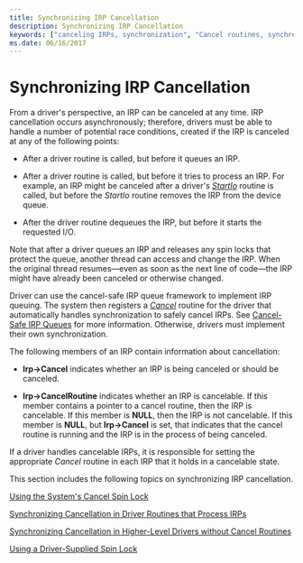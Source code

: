 ```yaml
---
title: Synchronizing IRP Cancellation
description: Synchronizing IRP Cancellation
keywords: ["canceling IRPs, synchronization", "Cancel routines, synchronization", "synchronization WDK IRPs", "cancelable IRPs WDK kernel"]
ms.date: 06/16/2017
---
```


# Synchronizing IRP Cancellation





From a driver's perspective, an IRP can be canceled at any time. IRP cancellation occurs asynchronously; therefore, drivers must be able to handle a number of potential race conditions, created if the IRP is canceled at any of the following points:

-   After a driver routine is called, but before it queues an IRP.

-   After a driver routine is called, but before it tries to process an IRP. For example, an IRP might be canceled after a driver's [*StartIo*](/windows-hardware/drivers/ddi/wdm/nc-wdm-driver_startio) routine is called, but before the *StartIo* routine removes the IRP from the device queue.

-   After the driver routine dequeues the IRP, but before it starts the requested I/O.

Note that after a driver queues an IRP and releases any spin locks that protect the queue, another thread can access and change the IRP. When the original thread resumes—even as soon as the next line of code—the IRP might have already been canceled or otherwise changed.

Driver can use the cancel-safe IRP queue framework to implement IRP queuing. The system then registers a [*Cancel*](/windows-hardware/drivers/ddi/wdm/nc-wdm-driver_cancel) routine for the driver that automatically handles synchronization to safely cancel IRPs. See [Cancel-Safe IRP Queues](cancel-safe-irp-queues.md) for more information. Otherwise, drivers must implement their own synchronization.

The following members of an IRP contain information about cancellation:

-   **Irp-&gt;Cancel** indicates whether an IRP is being canceled or should be canceled.

-   **Irp-&gt;CancelRoutine** indicates whether an IRP is cancelable. If this member contains a pointer to a cancel routine, then the IRP is cancelable. If this member is **NULL**, then the IRP is not cancelable. If this member is **NULL**, but **Irp-&gt;Cancel** is set, that indicates that the cancel routine is running and the IRP is in the process of being canceled.

If a driver handles cancelable IRPs, it is responsible for setting the appropriate *Cancel* routine in each IRP that it holds in a cancelable state.

This section includes the following topics on synchronizing IRP cancellation.

[Using the System's Cancel Spin Lock](using-the-system-s-cancel-spin-lock.md)

[Synchronizing Cancellation in Driver Routines that Process IRPs](synchronizing-cancellation-in-driver-routines-that-process-irps.md)

[Synchronizing Cancellation in Higher-Level Drivers without Cancel Routines](synchronizing-cancellation-in-higher-level-drivers-without-cancel-rout.md)

[Using a Driver-Supplied Spin Lock](using-a-driver-supplied-spin-lock.md)

 


